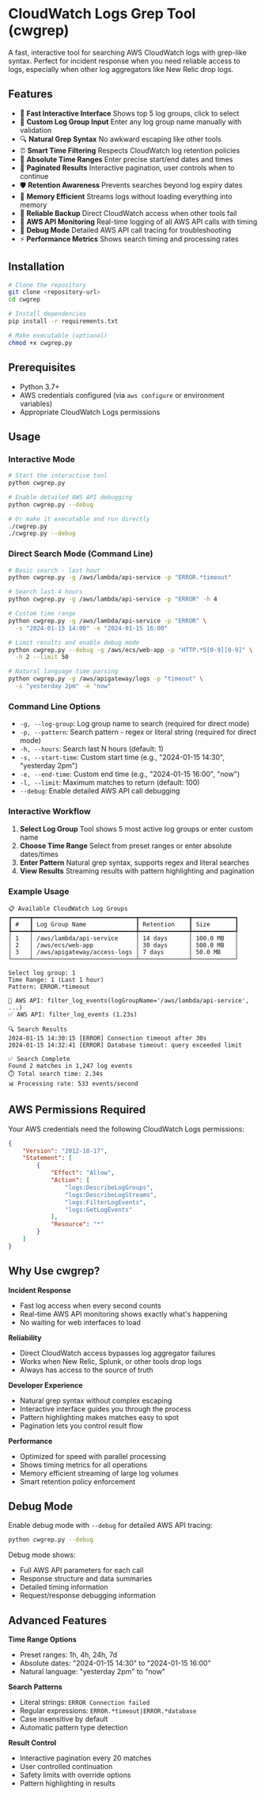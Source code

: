 # CloudWatch Logs Grep Tool (cwgrep)

A fast, interactive tool for searching AWS CloudWatch logs with grep-like syntax. Perfect for incident response when you need reliable access to logs, especially when other log aggregators like New Relic drop logs.

## Features

- 🚀 **Fast Interactive Interface** Shows top 5 log groups, click to select
- 📝 **Custom Log Group Input** Enter any log group name manually with validation
- 🔍 **Natural Grep Syntax** No awkward escaping like other tools
- ⏰ **Smart Time Filtering** Respects CloudWatch log retention policies
- 📅 **Absolute Time Ranges** Enter precise start/end dates and times
- 📄 **Paginated Results** Interactive pagination, user controls when to continue
- 🛡️ **Retention Awareness** Prevents searches beyond log expiry dates
- 💾 **Memory Efficient** Streams logs without loading everything into memory
- 🔄 **Reliable Backup** Direct CloudWatch access when other tools fail
- 🔧 **AWS API Monitoring** Real-time logging of all AWS API calls with timing
- 🐛 **Debug Mode** Detailed AWS API call tracing for troubleshooting
- ⚡ **Performance Metrics** Shows search timing and processing rates

## Installation

```bash
# Clone the repository
git clone <repository-url>
cd cwgrep

# Install dependencies
pip install -r requirements.txt

# Make executable (optional)
chmod +x cwgrep.py
```

## Prerequisites

- Python 3.7+
- AWS credentials configured (via `aws configure` or environment variables)
- Appropriate CloudWatch Logs permissions

## Usage

### Interactive Mode

```bash
# Start the interactive tool
python cwgrep.py

# Enable detailed AWS API debugging
python cwgrep.py --debug

# Or make it executable and run directly
./cwgrep.py
./cwgrep.py --debug
```

### Direct Search Mode (Command Line)

```bash
# Basic search - last hour
python cwgrep.py -g /aws/lambda/api-service -p "ERROR.*timeout"

# Search last 4 hours
python cwgrep.py -g /aws/lambda/api-service -p "ERROR" -h 4

# Custom time range
python cwgrep.py -g /aws/lambda/api-service -p "ERROR" \
  -s "2024-01-15 14:00" -e "2024-01-15 16:00"

# Limit results and enable debug mode
python cwgrep.py --debug -g /aws/ecs/web-app -p "HTTP.*5[0-9][0-9]" \
  -h 2 --limit 50

# Natural language time parsing
python cwgrep.py -g /aws/apigateway/logs -p "timeout" \
  -s "yesterday 2pm" -e "now"
```

### Command Line Options

- `-g, --log-group`: Log group name to search (required for direct mode)
- `-p, --pattern`: Search pattern - regex or literal string (required for direct mode)
- `-h, --hours`: Search last N hours (default: 1)
- `-s, --start-time`: Custom start time (e.g., "2024-01-15 14:30", "yesterday 2pm")
- `-e, --end-time`: Custom end time (e.g., "2024-01-15 16:00", "now")
- `-l, --limit`: Maximum matches to return (default: 100)
- `--debug`: Enable detailed AWS API call debugging

### Interactive Workflow

1. **Select Log Group** Tool shows 5 most active log groups or enter custom name
2. **Choose Time Range** Select from preset ranges or enter absolute dates/times
3. **Enter Pattern** Natural grep syntax, supports regex and literal searches
4. **View Results** Streaming results with pattern highlighting and pagination

### Example Usage

```
📋 Available CloudWatch Log Groups
┏━━━━━┳━━━━━━━━━━━━━━━━━━━━━━━━━━━━━┳━━━━━━━━━━━━━━┳━━━━━━━━━━━━┓
┃ #   ┃ Log Group Name              ┃ Retention    ┃ Size       ┃
┡━━━━━╇━━━━━━━━━━━━━━━━━━━━━━━━━━━━━╇━━━━━━━━━━━━━━╇━━━━━━━━━━━━┩
│ 1   │ /aws/lambda/api-service     │ 14 days      │ 100.0 MB   │
│ 2   │ /aws/ecs/web-app            │ 30 days      │ 500.0 MB   │
│ 3   │ /aws/apigateway/access-logs │ 7 days       │ 50.0 MB    │
└─────┴─────────────────────────────┴──────────────┴────────────┘

Select log group: 1
Time Range: 1 (Last 1 hour)
Pattern: ERROR.*timeout

🔧 AWS API: filter_log_events(logGroupName='/aws/lambda/api-service', ...)
✅ AWS API: filter_log_events (1.23s)

🔍 Search Results
2024-01-15 14:30:15 [ERROR] Connection timeout after 30s
2024-01-15 14:32:41 [ERROR] Database timeout: query exceeded limit

✅ Search Complete
Found 2 matches in 1,247 log events
⏱️ Total search time: 2.34s
📊 Processing rate: 533 events/second
```

## AWS Permissions Required

Your AWS credentials need the following CloudWatch Logs permissions:

```json
{
    "Version": "2012-10-17",
    "Statement": [
        {
            "Effect": "Allow",
            "Action": [
                "logs:DescribeLogGroups",
                "logs:DescribeLogStreams", 
                "logs:FilterLogEvents",
                "logs:GetLogEvents"
            ],
            "Resource": "*"
        }
    ]
}
```

## Why Use cwgrep?

**Incident Response**
- Fast log access when every second counts
- Real-time AWS API monitoring shows exactly what's happening
- No waiting for web interfaces to load

**Reliability** 
- Direct CloudWatch access bypasses log aggregator failures
- Works when New Relic, Splunk, or other tools drop logs
- Always has access to the source of truth

**Developer Experience**
- Natural grep syntax without complex escaping
- Interactive interface guides you through the process
- Pattern highlighting makes matches easy to spot
- Pagination lets you control result flow

**Performance**
- Optimized for speed with parallel processing
- Shows timing metrics for all operations
- Memory efficient streaming of large log volumes
- Smart retention policy enforcement

## Debug Mode

Enable debug mode with `--debug` for detailed AWS API tracing:

```bash
python cwgrep.py --debug
```

Debug mode shows:
- Full AWS API parameters for each call
- Response structure and data summaries
- Detailed timing information
- Request/response debugging information

## Advanced Features

**Time Range Options**
- Preset ranges: 1h, 4h, 24h, 7d
- Absolute dates: "2024-01-15 14:30" to "2024-01-15 16:00"
- Natural language: "yesterday 2pm" to "now"

**Search Patterns**
- Literal strings: `ERROR Connection failed`
- Regular expressions: `ERROR.*timeout|ERROR.*database`
- Case insensitive by default
- Automatic pattern type detection

**Result Control**
- Interactive pagination every 20 matches
- User controlled continuation
- Safety limits with override options
- Pattern highlighting in results